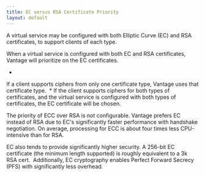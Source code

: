 ```yaml
---
title: EC versus RSA Certificate Priority
layout: default
---
```

A virtual service may be configured with both Elliptic Curve (EC) and RSA certificates, to support clients of each type.

When a virtual service is configured with both EC and RSA certificates, Vantage will prioritize on the EC certificates. 

* 
If a client supports ciphers from only one certificate type, Vantage uses that certificate type. 
* 
If the client supports ciphers for both types of certificates, and the virtual service is configured with both types of certificates, the EC certificate will be chosen.

The priority of ECC over RSA is not configurable. Vantage prefers EC instead of RSA due to EC's significantly faster performance with handshake negotiation. On average, processing for ECC is about four times less CPU-intensive than for RSA.

EC also tends to provide significantly higher security. A 256-bit EC certificate (the minimum length supported) is roughly equivalent to a 3k RSA cert.  Additionally, EC cryptography enables Perfect Forward Secrecy (PFS) with significantly less overhead.